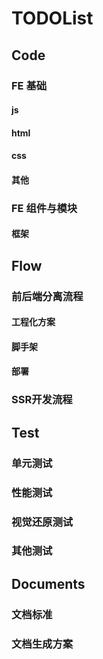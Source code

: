 # TODOList

## Code 
### FE 基础

#### js
#### html 
#### css 
#### 其他

### FE 组件与模块
#### 框架

## Flow 
### 前后端分离流程
#### 工程化方案
#### 脚手架
#### 部署
### SSR开发流程

## Test
### 单元测试
### 性能测试
### 视觉还原测试
### 其他测试

## Documents
### 文档标准
### 文档生成方案
